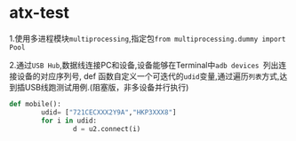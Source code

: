 # atx-test

1.使用多进程模块```multiprocessing```,指定包```from multiprocessing.dummy import  Pool``` 

2.通过```USB Hub```,数据线连接PC和设备,设备能够在Terminal中```adb devices ```列出连接设备的对应序列号, def 函数自定义一个可迭代的```udid```变量,通过遍历```列表```方式,达到插USB线跑测试用例.(阻塞版，非多设备并行执行)

```python 
def mobile():
    	udid= ["721CECXXX2Y9A","HKP3XXX8"]
    	for i in udid:
        		d = u2.connect(i)

```


